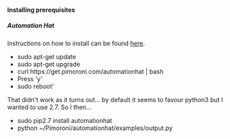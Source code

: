 
<h4>Installing prerequisites</h4>

<h5>Automation Hat</h5>
Instructions on how to install can be found <a href="https://learn.pimoroni.com/tutorial/sandyj/getting-started-with-automation-hat-and-phat">here</a>.
<ul>
<li>sudo apt-get update</li>
<li>sudo apt-get upgrade</li>
<li>curl https://get.pimoroni.com/automationhat | bash</li>
<li>Press 'y'</li>
<li>sudo reboot'</li>
</ul>
<p>That didn't work as it turns out... by default it seems to favour python3 but I wanted to use 2.7. So  I then...</p>
<ul>
<li>sudo pip2.7 install automationhat</li>
<li>python ~/Pimoroni/automationhat/examples/output.py</li>
</ul>